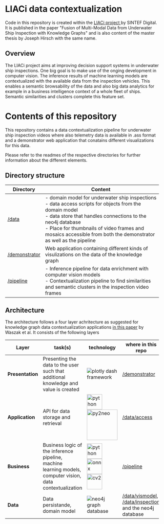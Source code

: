 # LIACi data contextualization
Code in this repository is created within the [LIACi project ](https://www.sintef.no/en/projects/2021/liaci/) by SINTEF Digital.
It is published in the paper "Fusion of Multi-Modal Data from Underwater Ship Inspection with Knowledge Graphs" and is also content of the master thesis by Joseph Hirsch with the same name.
## Overview
The LIACi project aims at improving decision support systems in underwater ship inspections.
One big goal is to make use of the onging development in computer vision.
The inference results of machine learning models are contextualized with the available data from the inspection vehicles.
This enables a semantic browsability of the data and also big data analytics for example in a business intelligence context of a whole fleet of ships.
Semantic similarities and clusters complete this feature set.

# Contents of this repository
This repository contains a data contextualization pipeline for underwater ship inspection videos where also telemetry data is available in .ass format and a demonstrator web application that conatains different visualizations for this data.

Please refer to the readmes of the respective directories for further information about the different elements.
## Directory structure
|Directory|Content|
|-|-|
[/data](data)|- domain model for underwater ship inspections<br>- data access scripts for objects from the domain model<br>- data store that handles connections to the neo4j database<br>- Place for thumbnails of video frames and mosaics accessible from both the demonstrator as well as the pipeline
[/demonstrator](demonstrator)|Web application containing different kinds of visulizations on the data of the knowledge graph
[/pipeline](pipeline)|- Inference pipeline for data enrichment with computer vision models<br>- Contextualization pipeline to find similarities and semantic clusters in the inspection video frames

## Architecture
The architecture follows a four layer achritecture as suggested for knowledge graph data contextualization applications [in this paper](https://ieeexplore.ieee.org/document/9779654) by Waszak et al.
It consists of the following layers

|Layer|task(s)|technology|where in this repo|
|-|-|-|-|
|**Presentation**|Presenting the data to the user such that additional knowledge and value is created|![plotly dash framework](https://raw.githubusercontent.com/plotly/dash/dev/components/dash-table/tests/selenium/assets/logo.png)|[/demonstrator](./demonstrator/)|
|**Application**|API for data storage and retrieval|<img width=50px, src="https://upload.wikimedia.org/wikipedia/commons/c/c3/Python-logo-notext.svg" alt="python"/> <img src="https://py2neo.org/2021.1/_static/py2neo-2018.291x50.png" width=100px alt="py2neo"/>|[/data/access](./data/access/)|
|**Business**|Business logic of the inference pipeline, machine learning models, computer vision, data contextualization|<img width=50px, src="https://upload.wikimedia.org/wikipedia/commons/c/c3/Python-logo-notext.svg" alt="python"/> <img height=50px, src="https://raw.githubusercontent.com/microsoft/onnxruntime/main/docs/images/ONNX_Runtime_logo_dark.png" alt="onnx"/> <img src="https://opencv.org/wp-content/uploads/2020/07/OpenCV_logo_black_.png" height=50px alt="cv2"/>|[/pipeline](./pipeline/)|
|**Data**|Data persistande, domain model|![neo4j graph database](https://dist.neo4j.com/wp-content/uploads/20210423072428/neo4j-logo-2020-1.svg)|[/data/vismodel](./data/vismodel/), [/data/inspection](./data/inspection/)<br> and the neo4j database|